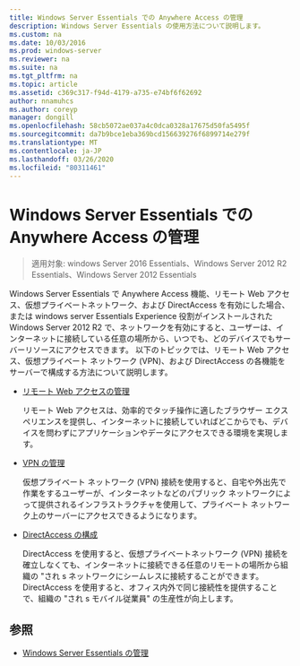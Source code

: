 ```yaml
---
title: Windows Server Essentials での Anywhere Access の管理
description: Windows Server Essentials の使用方法について説明します。
ms.custom: na
ms.date: 10/03/2016
ms.prod: windows-server
ms.reviewer: na
ms.suite: na
ms.tgt_pltfrm: na
ms.topic: article
ms.assetid: c369c317-f94d-4179-a735-e74bf6f62692
author: nnamuhcs
ms.author: coreyp
manager: dongill
ms.openlocfilehash: 58cb5072ae037a4c0dca0328a17675d50fa5495f
ms.sourcegitcommit: da7b9bce1eba369bcd156639276f6899714e279f
ms.translationtype: MT
ms.contentlocale: ja-JP
ms.lasthandoff: 03/26/2020
ms.locfileid: "80311461"
---
```

# <a name="manage-anywhere-access-in-windows-server-essentials"></a>Windows Server Essentials での Anywhere Access の管理

>適用対象: windows Server 2016 Essentials、Windows Server 2012 R2 Essentials、Windows Server 2012 Essentials

Windows Server Essentials で Anywhere Access 機能、リモート Web アクセス、仮想プライベートネットワーク、および DirectAccess を有効にした場合、または windows server Essentials Experience 役割がインストールされた Windows Server 2012 R2 で、ネットワークを有効にすると、ユーザーは、インターネットに接続している任意の場所から、いつでも、どのデバイスでもサーバーリソースにアクセスできます。 以下のトピックでは、リモート Web アクセス、仮想プライベート ネットワーク (VPN)、および DirectAccess の各機能をサーバーで構成する方法について説明します。  
  
-   [リモート Web アクセスの管理](Manage-Remote-Web-Access-in-Windows-Server-Essentials.md)  
  
     リモート Web アクセスは、効率的でタッチ操作に適したブラウザー エクスペリエンスを提供し、インターネットに接続していればどこからでも、デバイスを問わずにアプリケーションやデータにアクセスできる環境を実現します。  
  
-   [VPN の管理](Manage-VPN-in-Windows-Server-Essentials.md)  
  
     仮想プライベート ネットワーク (VPN) 接続を使用すると、自宅や外出先で作業をするユーザーが、インターネットなどのパブリック ネットワークによって提供されるインフラストラクチャを使用して、プライベート ネットワーク上のサーバーにアクセスできるようになります。  
  
-   [DirectAccess の構成](Configure-DirectAccess-in-Windows-Server-Essentials.md)  
  
     DirectAccess を使用すると、仮想プライベートネットワーク (VPN) 接続を確立しなくても、インターネットに接続できる任意のリモートの場所から組織の "され s ネットワークにシームレスに接続することができます。 DirectAccess を使用すると、オフィス内外で同じ接続性を提供することで、組織の "され s モバイル従業員" の生産性が向上します。  
  
## <a name="see-also"></a>参照  

-   [Windows Server Essentials の管理](Manage-Windows-Server-Essentials.md)
